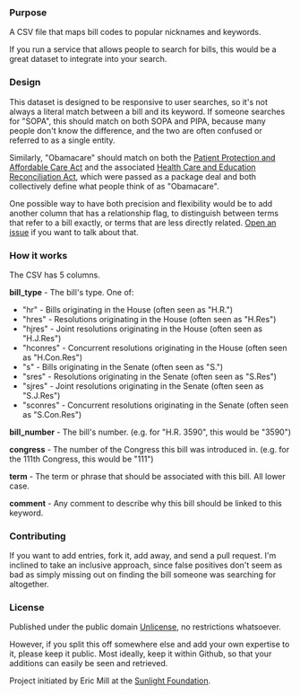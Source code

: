 ### Purpose

A CSV file that maps bill codes to popular nicknames and keywords.

If you run a service that allows people to search for bills, this would be a great dataset to integrate into your search.


### Design

This dataset is designed to be responsive to user searches, so it's not always a literal match between a bill and its keyword. If someone searches for "SOPA", this should match on both SOPA and PIPA, because many people don't know the difference, and the two are often confused or referred to as a single entity.

Similarly, "Obamacare" should match on both the [Patient Protection and Affordable Care Act](https://en.wikipedia.org/wiki/Patient_Protection_and_Affordable_Care_Act) and the associated [Health Care and Education Reconciliation Act](https://en.wikipedia.org/wiki/Health_Care_and_Education_Reconciliation_Act_of_2010), which were passed as a package deal and both collectively define what people think of as "Obamacare".

One possible way to have both precision and flexibility would be to add another column that has a relationship flag, to distinguish between terms that refer to a bill exactly, or terms that are less directly related. [Open an issue](https://github.com/unitedstates/bill-nicknames/issues) if you want to talk about that.


### How it works

The CSV has 5 columns.

**bill_type** - The bill's type. One of:

* "hr" - Bills originating in the House (often seen as "H.R.")
* "hres" - Resolutions originating in the House (often seen as "H.Res")
* "hjres" - Joint resolutions originating in the House (often seen as "H.J.Res")
* "hconres" - Concurrent resolutions originating in the House (often seen as "H.Con.Res")
* "s" - Bills originating in the Senate (often seen as "S.")
* "sres" - Resolutions originating in the Senate (often seen as "S.Res")
* "sjres" - Joint resolutions originating in the Senate (often seen as "S.J.Res")
* "sconres" - Concurrent resolutions originating in the Senate (often seen as "S.Con.Res")

**bill_number** - The bill's number. (e.g. for "H.R. 3590", this would be "3590")

**congress** - The number of the Congress this bill was introduced in. (e.g. for the 111th Congress, this would be "111")

**term** - The term or phrase that should be associated with this bill. All lower case.

**comment** - Any comment to describe why this bill should be linked to this keyword.


### Contributing

If you want to add entries, fork it, add away, and send a pull request. I'm inclined to take an inclusive approach, since false positives don't seem as bad as simply missing out on finding the bill someone was searching for altogether.


### License

Published under the public domain [Unlicense](/unitedstates/bill-nicknames/blob/master/LICENSE), no restrictions whatsoever.

However, if you split this off somewhere else and add your own expertise to it, please keep it public. Most ideally, keep it within Github, so that your additions can easily be seen and retrieved.

Project initiated by Eric Mill at the [Sunlight Foundation](http://sunlightfoundation.com).